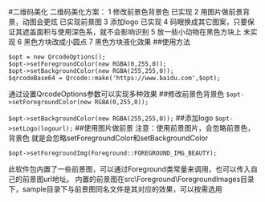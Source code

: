 #二维码美化
二维码美化方案：
1 修改前景色背景色 已实现
2 用图片做前景背景，动图会更炫 已实现前景图
3 添加logo 已实现
4 码眼换成其它图案，只要保证其遮盖面积与使用深色系，就不会影响识别 
5 放一些小动物在黑色方块上 未实现
6 黑色方块改成小圆点 
7 黑色方块液化效果
##使用方法
```
$opt = new QrcodeOptions();
$opt->setForegroundColor(new RGBA(0,255,0));
$opt->setBackgroundColor(new RGBA(255,255,0));
$qrcodeBase64 = Qrcode::make('https://www.baidu.com',$opt);
```

通过设置QrcodeOptions参数可以实现多种效果
##修改前景色背景色
`$opt->setForegroundColor(new RGBA(0,255,0));`

`$opt->setBackgroundColor(new RGBA(255,255,0));`
##添加logo
`$opt->setLogo(logourl);`
##使用图片做前景
注意：使用前景图片，会忽略前景色，背景色
就是会忽略setForegroundColor和setBackgroundColor

`$opt->setForegroundImg(Foreground::FOREGROUND_IMG_BEAUTY);`

此软件包内置了一些前景图，可以通过Foreground类常量来调用，也可以传入自己的前景图url地址。
内置的前景图在src\Foreground\ForegroundImages目录下，sample目录下与前景图同名文件是其对应的效果，可以按需选用
